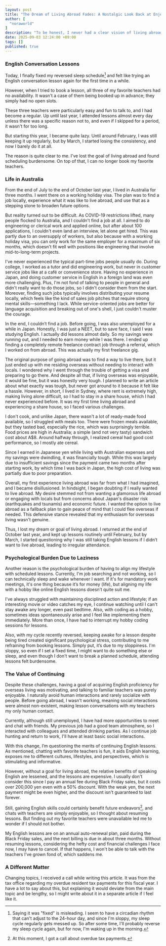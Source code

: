 ```yaml
---
layout: post
title: "The Dream of Living Abroad Fades: A Nostalgic Look Back at Enjoying English Conversations"
author: [
  "noraworld"
]
description: "To be honest, I never had a clear vision of living abroad. As a result, my online English conversations, which I used to do almost daily, started to wane. I felt a mix of exhaustion and sadness at the thought that I might no longer be able to talk with the teachers I was familiar with."
date: 2025-09-03 12:24:00 +09:00
tags: []
published: true
---
```


### English Conversation Lessons
Today, I finally fixed my reversed sleep schedule[^circadian_rhythm] and felt like trying an English conversation lesson again for the first time in a while.

[^circadian_rhythm]: Saying it was "fixed" is misleading. I seem to have a circadian rhythm that can't adjust to the 24-hour day, and since I'm sloppy, my sleep cycle regularly gets messed up. So after some time, I'll probably reverse my sleep cycle again, but for now, I'm waking up in the morning.

However, when I tried to book a lesson, all three of my favorite teachers had no availability. It wasn't a case of them being booked up in advance; they simply had no open slots.

These three teachers were particularly easy and fun to talk to, and I had become a regular. Up until last year, I attended lessons almost every day unless there was a specific reason not to, and even if I skipped for a period, it wasn't for too long.

But starting this year, I became quite lazy. Until around February, I was still keeping it up regularly, but by March, I started losing the consistency, and now I barely do it at all.

The reason is quite clear to me. I've lost the goal of living abroad and found scheduling burdensome. On top of that, I can no longer book my favorite teachers.

### Life in Australia
From the end of July to the end of October last year, I lived in Australia for three months. I went there on a working holiday visa. The plan was to find a job locally, experience what it was like to live abroad, and use that as a stepping stone to broaden future options.

But reality turned out to be difficult. As COVID-19 restrictions lifted, many people flocked to Australia, and I couldn't find a job at all. I aimed to do engineering or clerical work and applied online, but after about 100 applications, I couldn't even land an interview, let alone get hired. This was partly due to an oversupply of workers, but also because with a working holiday visa, you can only work for the same employer for a maximum of six months, which doesn't fit well with positions like engineering that involve mid-to-long-term projects.

I've never experienced the typical part-time jobs people usually do. During college, I worked as a tutor and did engineering work, but never in customer service jobs like at a café or convenience store. Having no experience in Japan, and doing customer service in English in a foreign land was even more challenging. Plus, I'm not fond of talking to people in general and didn't really want to do those jobs, so I didn't consider them from the start. Moreover, finding such jobs typically involves distributing your resume locally, which feels like the kind of sales job pitches that require strong mental skills—something I lack. While service-oriented jobs are better for language acquisition and breaking out of one's shell, I just couldn't muster the courage.

In the end, I couldn’t find a job. Before going, I was also unemployed for a while in Japan. Honestly, I was just a NEET, but to save face, I said I was studying English. I actually did lessons almost daily. So my savings were running out, and I needed to earn money while I was there. I ended up finding a completely remote freelance contract job through a referral, which I worked on from abroad. This was actually my first freelance gig.

The original purpose of going abroad was to find a way to live there, but it just ended up with me residing overseas without needing to interact with locals. I wondered why I went through the trouble of getting a visa and preparing to go there. And despite all that, if living overseas was enjoyable, it would be fine, but it was honestly very tough. I planned to write an article about what exactly was tough, but never got around to it because it felt like a hassle. However, in short, I lived in Sydney, where rent is extremely high, making living alone difficult, so I had to stay in a share house, which I had never experienced before. It was my first time living abroad and experiencing a share house, so I faced various challenges.

I don't cook, and unlike Japan, there wasn't a lot of ready-made food available, so I struggled with meals too. There were frozen meals available, but they tasted bad, especially the rice, which was surprisingly terrible. Food prices are high in Australia; a simple (and not very tasty) sandwich cost about A$8. Around halfway through, I realized cereal had good cost performance, so I mostly ate cereal.

Since I earned in Japanese yen while living with Australian expenses and my savings were dwindling, it was financially tough. While this was largely due to insufficient savings since the payment came two months after starting work, by which time I was back in Japan, the high cost of living was partially due to poor preparation.

Overall, my first experience living abroad was far from what I had imagined, and I became disillusioned. In hindsight, I began doubting if I really wanted to live abroad. My desire stemmed not from wanting a glamorous life abroad or engaging with locals but from concerns about Japan's disaster risk (earthquakes and tsunamis) and economic future. I wanted the option to live abroad as a fallback plan to gain peace of mind that I could flee overseas if needed. This defensive stance revealed that my enthusiasm for overseas living wasn't genuine.

Thus, I lost my dream or goal of living abroad. I returned at the end of October last year, and kept up lessons routinely until February, but by March, I started questioning why I was still taking English lessons if I didn’t want to live abroad, leading to irregular attendance.

### Psychological Burden Due to Laziness
Another reason is the psychological burden of having to align my lifestyle with scheduled lessons. Currently, I'm job searching and not working, so I can technically sleep and wake whenever I want. If it's for mandatory work meetings, it's one thing because it’s for money (life), but aligning my life with a hobby like online English lessons doesn’t quite suit me.

I've always struggled with maintaining disciplined action and lifestyle; if an interesting movie or video catches my eye, I continue watching until I can't stay awake any longer, even past bedtime. Also, with coding as a hobby, sometimes ideas spontaneously arise and I feel like implementing them immediately. More than once, I have had to interrupt my hobby coding sessions for lessons.

Also, with my cycle recently reversed, keeping awake for a lesson despite being tired created significant psychological stress, contributing to me refraining from booking lessons. Simply put, it’s due to my sloppiness. I'm sloppy, so even if I set a fixed time, I might want to do something else or sleep, and even though I don't want to break a planned schedule, attending lessons felt burdensome.

### The Value of Continuing
Despite these challenges, having a goal of acquiring English proficiency for overseas living was motivating, and talking to familiar teachers was purely enjoyable. I naturally avoid human interactions and rarely socialize with people. Before going abroad, I wasn't working, meaning social interactions were almost non-existent, making lesson conversations with my teachers my only human contact.

Currently, although still unemployed, I have had more opportunities to meet and chat with friends. My previous job had a good team atmosphere, so I interacted with colleagues and attended drinking parties. As I continue job hunting and return to work, I'll have at least basic social interactions.

With this change, I’m questioning the merits of continuing English lessons. As mentioned, chatting with favorite teachers is fun, it aids English learning, exposes me to different cultures, lifestyles, and perspectives, which is stimulating and informative.

However, without a goal for living abroad, the relative benefits of speaking English are lessened, and the lessons are expensive. I usually don't consider this since I pay an annual fee during Black Friday sales, but it costs over 200,000 yen even with a 50% discount. With the weak yen, the next payment might be even higher, and the discount isn't guaranteed to last forever.

Still, gaining English skills could certainly benefit future endeavors[^phone_call], and chats with teachers are simply enjoyable, so I thought about resuming lessons. But finding out my favorite teachers were unavailable led me to wonder if I should not bother.

[^phone_call]: At this moment, I got a call about overdue tax payments.

My English lessons are on an annual auto-renewal plan, paid during the Black Friday sales, and the next billing is due in about three months. Without resuming lessons, considering the hefty cost and financial challenges I face now, I may have to cancel. If that happens, I won't be able to talk with the teachers I've grown fond of, which saddens me.

### A Different Matter
Changing topics, I received a call while writing this article. It was from the tax office regarding my overdue resident tax payments for this fiscal year. I have a lot to say about this, but explaining it would deviate from the main topic and be lengthy, so I might write about it in a separate article if I feel like it.
